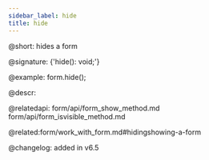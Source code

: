 ```yaml
---
sidebar_label: hide
title: hide
---          
```


@short: hides a form

@signature: {'hide(): void;'}


@example:
form.hide();





@descr:



@relatedapi: 
form/api/form_show_method.md
form/api/form_isvisible_method.md

@related:form/work_with_form.md#hidingshowing-a-form

@changelog: added in v6.5
